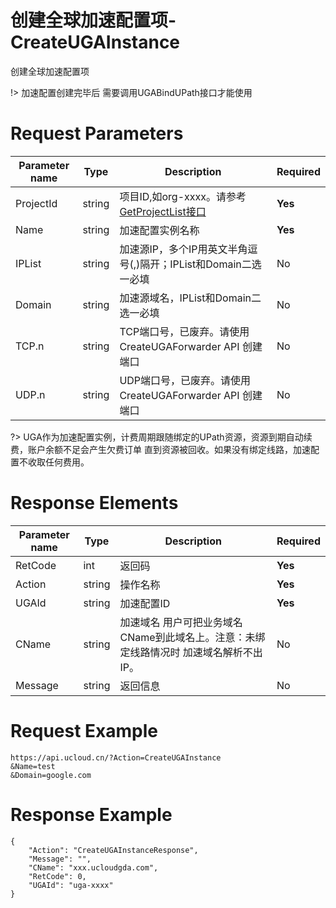 # 创建全球加速配置项-CreateUGAInstance

创建全球加速配置项

!> 加速配置创建完毕后 需要调用UGABindUPath接口才能使用

# Request Parameters
|Parameter name|Type|Description|Required|
|---|---|---|---|
|ProjectId|string|项目ID,如org-xxxx。请参考[GetProjectList接口](api/summary/get_project_list)|**Yes**|
|Name|string|加速配置实例名称|**Yes**|
|IPList|string|加速源IP，多个IP用英文半角逗号(,)隔开；IPList和Domain二选一必填|No|
|Domain|string|加速源域名，IPList和Domain二选一必填|No|
|TCP.n|string|TCP端口号，已废弃。请使用 CreateUGAForwarder API 创建端口|No|
|UDP.n|string|UDP端口号，已废弃。请使用 CreateUGAForwarder API 创建端口|No|

?> UGA作为加速配置实例，计费周期跟随绑定的UPath资源，资源到期自动续费，账户余额不足会产生欠费订单 直到资源被回收。如果没有绑定线路，加速配置不收取任何费用。

# Response Elements
|Parameter name|Type|Description|Required|
|---|---|---|---|
|RetCode|int|返回码|**Yes**|
|Action|string|操作名称|**Yes**|
|UGAId|string|加速配置ID|**Yes**|
|CName|string|加速域名 用户可把业务域名CName到此域名上。注意：未绑定线路情况时 加速域名解析不出IP。|No|
|Message|string|返回信息|No|

# Request Example
```
https://api.ucloud.cn/?Action=CreateUGAInstance
&Name=test
&Domain=google.com
```

# Response Example
```
{
    "Action": "CreateUGAInstanceResponse", 
    "Message": "", 
    "CName": "xxx.ucloudgda.com", 
    "RetCode": 0, 
    "UGAId": "uga-xxxx"
}
```

